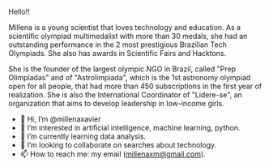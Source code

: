 Hello!! 

Millena is a young scientist that loves technology and education. As a scientific olympiad multimedalist with more than 30 medals, she had an outstanding performance in the 2 most prestigious Brazilian Tech Olympiads. She also has awards in Scientific Fairs and Hacktons. 

She is the founder of the largest olympic NGO in Brazil, called "Prep Olimpíadas" and of "Astrolimpiada", which is the 1st astronomy olympiad open for all people, that had more than 450 subscriptions in the first year of realization. She is also the International Coordinator of "Lidere-se", an organization that aims to develop leadership in low-income girls.

- 👋 Hi, I’m @millenaxavier
- 👀 I’m interested in artificial intelligence, machine learning, python.
- 🌱 I’m currently learning data analysis. 
- 💞️ I’m looking to collaborate on searches about technology.
- 📫 How to reach me: my email (millenaxm@gmail.com).


